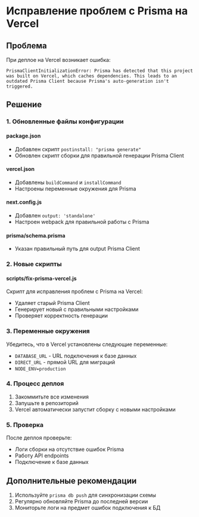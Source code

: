 # Исправление проблем с Prisma на Vercel

## Проблема
При деплое на Vercel возникает ошибка:
```
PrismaClientInitializationError: Prisma has detected that this project was built on Vercel, which caches dependencies. This leads to an outdated Prisma Client because Prisma's auto-generation isn't triggered.
```

## Решение

### 1. Обновленные файлы конфигурации

#### package.json
- Добавлен скрипт `postinstall: "prisma generate"`
- Обновлен скрипт сборки для правильной генерации Prisma Client

#### vercel.json
- Добавлены `buildCommand` и `installCommand`
- Настроены переменные окружения для Prisma

#### next.config.js
- Добавлен `output: 'standalone'`
- Настроен webpack для правильной работы с Prisma

#### prisma/schema.prisma
- Указан правильный путь для output Prisma Client

### 2. Новые скрипты

#### scripts/fix-prisma-vercel.js
Скрипт для исправления проблем с Prisma на Vercel:
- Удаляет старый Prisma Client
- Генерирует новый с правильными настройками
- Проверяет корректность генерации

### 3. Переменные окружения

Убедитесь, что в Vercel установлены следующие переменные:
- `DATABASE_URL` - URL подключения к базе данных
- `DIRECT_URL` - прямой URL для миграций
- `NODE_ENV=production`

### 4. Процесс деплоя

1. Закоммитьте все изменения
2. Запушьте в репозиторий
3. Vercel автоматически запустит сборку с новыми настройками

### 5. Проверка

После деплоя проверьте:
- Логи сборки на отсутствие ошибок Prisma
- Работу API endpoints
- Подключение к базе данных

## Дополнительные рекомендации

1. Используйте `prisma db push` для синхронизации схемы
2. Регулярно обновляйте Prisma до последней версии
3. Мониторьте логи на предмет ошибок подключения к БД
